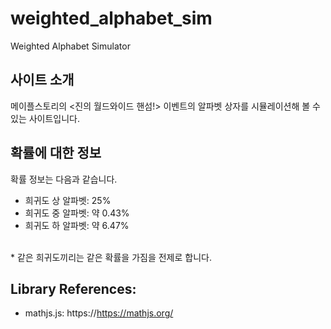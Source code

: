# weighted_alphabet_sim
Weighted Alphabet Simulator

## 사이트 소개
메이플스토리의 <진의 월드와이드 핸섬!> 이벤트의 알파벳 상자를 시뮬레이션해 볼 수 있는 사이트입니다.

## 확률에 대한 정보
확률 정보는 다음과 같습니다.
- 희귀도 상 알파벳: 25%
- 희귀도 중 알파벳: 약 0.43%
- 희귀도 하 알파벳: 약 6.47%
<br>
* 같은 희귀도끼리는 같은 확률을 가짐을 전제로 합니다.<br>

## Library References:
- mathjs.js: https://https://mathjs.org/
